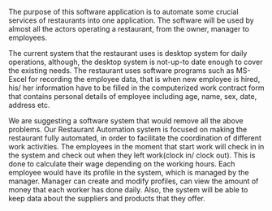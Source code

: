 The purpose of this software application is to automate some crucial services of restaurants into one application. The software will be used by almost all the actors operating a restaurant, from the owner, manager to employees. 

The current system that the restaurant uses is desktop system for daily operations, although, the desktop system is not-up-to date enough to cover the existing needs. The restaurant uses software programs such as MS-Excel for recording the employee data, that is when new employee is hired, his/ her information have to be filled in the computerized work contract form that contains personal details of employee including age, name, sex, date, address etc.

We are suggesting a software system that would remove all the above problems. Our Restaurant Automation system is focused on making the restaurant fully automated, in order to facilitate the coordination of different work activities. The employees in the moment that start work will check in in the system and check out when they left work(clock in/ clock out). This is done to calculate their wage depending on the working hours. Each employee would have its profile in the system, which is managed by the manager. Manager can create and modify profiles, can view the amount of money that each worker has done daily. Also, the system will be able to keep data about the suppliers and products that they offer. 

